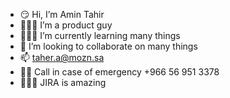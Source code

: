 - 😏 Hi, I’m Amin Tahir
- 👨🏾‍🏫 I’m a product guy
- 👨🏽‍💼 I’m currently learning many things
- 💞️ I’m looking to collaborate on many things
- 📫 taher.a@mozn.sa
- 🥷🏽 Call in case of emergency +966 56 951 3378
- 🧖🏽‍♂️ JIRA is amazing

<!---
AminMozn/AminMozn is a ✨ special ✨ repository because its `README.md` (this file) appears on your GitHub profile.
You can click the Preview link to take a look at your changes.
--->
